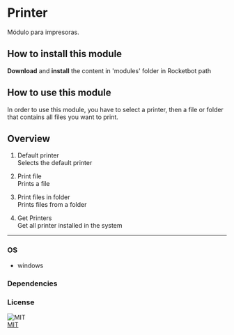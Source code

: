 



# Printer
  
Módulo para impresoras.  

## How to install this module
  
__Download__ and __install__ the content in 'modules' folder in Rocketbot path  


## How to use this module
In order to use this module, you have to select a printer, then a file or folder that contains
 all files you want to print.


## Overview


1. Default printer  
Selects the default printer

2. Print file  
Prints a file

3. Print files in folder  
Prints files from a folder

4. Get Printers  
Get all printer installed in the system  




----
### OS

- windows

### Dependencies

### License
  
![MIT](https://camo.githubusercontent.com/107590fac8cbd65071396bb4d04040f76cde5bde/687474703a2f2f696d672e736869656c64732e696f2f3a6c6963656e73652d6d69742d626c75652e7376673f7374796c653d666c61742d737175617265)  
[MIT](http://opensource.org/licenses/mit-license.ph)